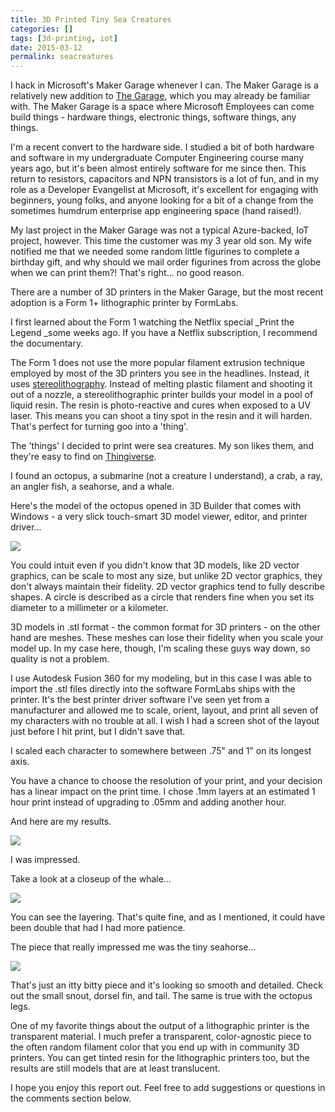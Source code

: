 ```yaml
---
title: 3D Printed Tiny Sea Creatures
categories: []
tags: [3d-printing, iot]
date: 2015-03-12
permalink: seacreatures
---
```


I hack in Microsoft's Maker Garage whenever I can. The Maker Garage is a relatively new addition to [The Garage](http://www.microsoft.com/en-us/garage/), which you may already be familiar with. The Maker Garage is a space where Microsoft Employees can come build things - hardware things, electronic things, software things, any things.

I'm a recent convert to the hardware side. I studied a bit of both hardware and software in my undergraduate Computer Engineering course many years ago, but it's been almost entirely software for me since then. This return to resistors, capacitors and NPN transistors is a lot of fun, and in my role as a Developer Evangelist at Microsoft, it's excellent for engaging with beginners, young folks, and anyone looking for a bit of a change from the sometimes humdrum enterprise app engineering space (hand raised!).

My last project in the Maker Garage was not a typical Azure-backed, IoT project, however. This time the customer was my 3 year old son. My wife notified me that we needed some random little figurines to complete a birthday gift, and why should we mail order figurines from across the globe when we can print them?! That's right... no good reason.

There are a number of 3D printers in the Maker Garage, but the most recent adoption is a Form 1+ lithographic printer by FormLabs.

I first learned about the Form 1 watching the Netflix special _Print the Legend _some weeks ago. If you have a Netflix subscription, I recommend the documentary.

The Form 1 does not use the more popular filament extrusion technique employed by most of the 3D printers you see in the headlines. Instead, it uses [stereolithography](http://en.wikipedia.org/wiki/Stereolithography). Instead of melting plastic filament and shooting it out of a nozzle, a stereolithographic printer builds your model in a pool of liquid resin. The resin is photo-reactive and cures when exposed to a UV laser. This means you can shoot a tiny spot in the resin and it will harden. That's perfect for turning goo into a 'thing'.

The 'things' I decided to print were sea creatures. My son likes them, and they're easy to find on [Thingiverse](http://thingiverse.com).

I found an octopus, a submarine (not a creature I understand), a crab, a ray, an angler fish, a seahorse, and a whale.

Here's the model of the octopus opened in 3D Builder that comes with Windows - a very slick touch-smart 3D model viewer, editor, and printer driver...

![](http://codefoster.blob.core.windows.net/site/image/447ce1b93a5448fe85b2a897b04d96c5/seacreatures_octopus_model_1.png)

You could intuit even if you didn't know that 3D models, like 2D vector graphics, can be scale to most any size, but unlike 2D vector graphics, they don't always maintain their fidelity. 2D vector graphics tend to fully describe shapes. A circle is described as a circle that renders fine when you set its diameter to a millimeter or a kilometer.

3D models in .stl format - the common format for 3D printers - on the other hand are meshes. These meshes can lose their fidelity when you scale your model up. In my case here, though, I'm scaling these guys way down, so quality is not a problem.

I use Autodesk Fusion 360 for my modeling, but in this case I was able to import the .stl files directly into the software FormLabs ships with the printer. It's the best printer driver software I've seen yet from a manufacturer and allowed me to scale, orient, layout, and print all seven of my characters with no trouble at all. I wish I had a screen shot of the layout just before I hit print, but I didn't save that.

I scaled each character to somewhere between .75" and 1" on its longest axis.

You have a chance to choose the resolution of your print, and your decision has a linear impact on the print time. I chose .1mm layers at an estimated 1 hour print instead of upgrading to .05mm and adding another hour.

And here are my results.

![](http://codefoster.blob.core.windows.net/site/image/4d691e1987ff41469a8f9dcdc6a810e8/seacreatures_all_1.png)

I was impressed.

Take a look at a closeup of the whale...

![](http://codefoster.blob.core.windows.net/site/image/614318b1ee43481ba6d49d02161febe3/seacreatures_whalecloseup_1.png)

You can see the layering. That's quite fine, and as I mentioned, it could have been double that had I had more patience.

The piece that really impressed me was the tiny seahorse...

![](http://codefoster.blob.core.windows.net/site/image/744b84e47ea64ceab784f0ffb8a9d745/seacreatures_seahorse_1.png)

That's just an itty bitty piece and it's looking so smooth and detailed. Check out the small snout, dorsel fin, and tail. The same is true with the octopus legs.

One of my favorite things about the output of a lithographic printer is the transparent material. I much prefer a transparent, color-agnostic piece to the often random filament color that you end up with in community 3D printers. You can get tinted resin for the lithographic printers too, but the results are still models that are at least translucent.

I hope you enjoy this report out. Feel free to add suggestions or questions in the comments section below.